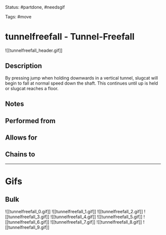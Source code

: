 Status: #partdone, #needsgif 

Tags: #move

# tunnelfreefall - Tunnel-Freefall
![[tunnelfreefall_header.gif]]
## Description
By pressing jump when holding downwards in a vertical tunnel, slugcat will begin to fall at normal speed down the shaft. This continues until up is held or slugcat reaches a floor.

## Notes


## Performed from


## Allows for


## Chains to


___
# Gifs
## Bulk
![[tunnelfreefall_0.gif]]
![[tunnelfreefall_1.gif]]
![[tunnelfreefall_2.gif]]
![[tunnelfreefall_3.gif]]
![[tunnelfreefall_4.gif]]
![[tunnelfreefall_5.gif]]
![[tunnelfreefall_6.gif]]
![[tunnelfreefall_7.gif]]
![[tunnelfreefall_8.gif]]
![[tunnelfreefall_9.gif]]